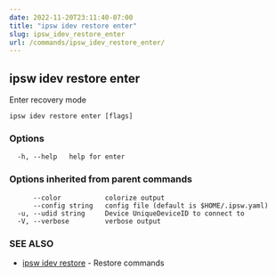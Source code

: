 ```yaml
---
date: 2022-11-20T23:11:40-07:00
title: "ipsw idev restore enter"
slug: ipsw_idev_restore_enter
url: /commands/ipsw_idev_restore_enter/
---
```

## ipsw idev restore enter

Enter recovery mode

```
ipsw idev restore enter [flags]
```

### Options

```
  -h, --help   help for enter
```

### Options inherited from parent commands

```
      --color           colorize output
      --config string   config file (default is $HOME/.ipsw.yaml)
  -u, --udid string     Device UniqueDeviceID to connect to
  -V, --verbose         verbose output
```

### SEE ALSO

* [ipsw idev restore](/cmd/ipsw_idev_restore/)	 - Restore commands

